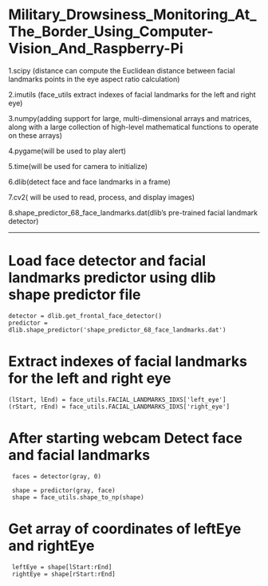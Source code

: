 # Military_Drowsiness_Monitoring_At_The_Border_Using_Computer-Vision_And_Raspberry-Pi


1.scipy (distance can compute the Euclidean distance between facial landmarks points in the eye aspect ratio calculation)

2.imutils (face_utils extract indexes of facial landmarks for the left and right eye)

3.numpy(adding support for large, multi-dimensional arrays and matrices, along with a 
large collection of high-level mathematical functions to operate on these arrays)

4.pygame(will be used to play alert)

5.time(will be used for camera to initialize)

6.dlib(detect face and face landmarks in a frame)

7.cv2( will be used to read, process, and display images)

8.shape_predictor_68_face_landmarks.dat(dlib’s pre-trained facial landmark
detector)

----------------------------------------------------------------------------------------------------------------------------------------------------------------------


# Load face detector and facial landmarks predictor using dlib shape predictor file
    detector = dlib.get_frontal_face_detector()
    predictor = dlib.shape_predictor('shape_predictor_68_face_landmarks.dat')

# Extract indexes of facial landmarks for the left and right eye
    (lStart, lEnd) = face_utils.FACIAL_LANDMARKS_IDXS['left_eye']
    (rStart, rEnd) = face_utils.FACIAL_LANDMARKS_IDXS['right_eye']

# After starting webcam Detect face and facial landmarks 
     faces = detector(gray, 0)

     shape = predictor(gray, face)
     shape = face_utils.shape_to_np(shape)
# Get array of coordinates of leftEye and rightEye
     leftEye = shape[lStart:rEnd]
     rightEye = shape[rStart:rEnd]
